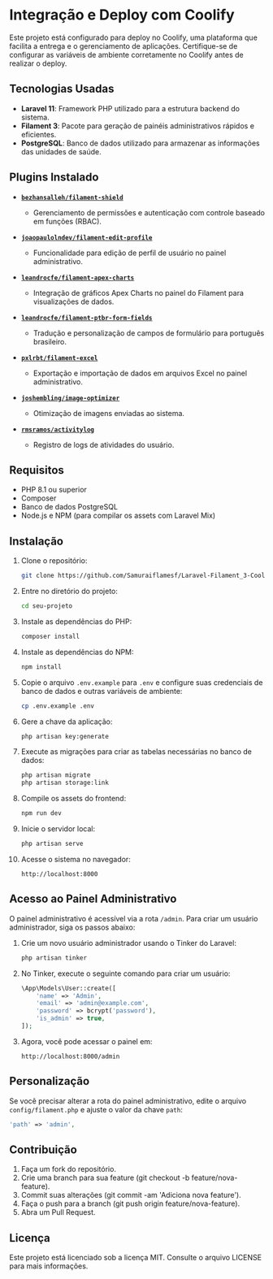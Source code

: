 # Integração e Deploy com Coolify

Este projeto está configurado para deploy no Coolify, uma plataforma que facilita a entrega e o gerenciamento de aplicações. Certifique-se de configurar as variáveis de ambiente corretamente no Coolify antes de realizar o deploy.

## Tecnologias Usadas

-   **Laravel 11**: Framework PHP utilizado para a estrutura backend do sistema.
-   **Filament 3**: Pacote para geração de painéis administrativos rápidos e eficientes.
-   **PostgreSQL**: Banco de dados utilizado para armazenar as informações das unidades de saúde.

## Plugins Instalado
- **[`bezhansalleh/filament-shield`](https://github.com/bezhanSalleh/filament-shield)**
  - Gerenciamento de permissões e autenticação com controle baseado em funções (RBAC).
  
- **[`joaopaulolndev/filament-edit-profile`](https://github.com/joaopaulolndev/filament-edit-profile)**
  - Funcionalidade para edição de perfil de usuário no painel administrativo.

- **[`leandrocfe/filament-apex-charts`](https://github.com/LeandroCFE/filament-apex-charts)**
  - Integração de gráficos Apex Charts no painel do Filament para visualizações de dados.

- **[`leandrocfe/filament-ptbr-form-fields`](https://github.com/LeandroCFE/filament-ptbr-form-fields)**
  - Tradução e personalização de campos de formulário para português brasileiro.

- **[`pxlrbt/filament-excel`](https://github.com/pxlrbt/filament-excel)**
  - Exportação e importação de dados em arquivos Excel no painel administrativo.

- **[`joshembling/image-optimizer`](https://github.com/Joshembling/image-optimizer)**
  - Otimização de imagens enviadas ao sistema.

- **[`rmsramos/activitylog`](https://github.com/spatie/laravel-activitylog)**
  - Registro de logs de atividades do usuário.

## Requisitos

-   PHP 8.1 ou superior
-   Composer
-   Banco de dados PostgreSQL
-   Node.js e NPM (para compilar os assets com Laravel Mix)

## Instalação

1. Clone o repositório:

    ```bash
    git clone https://github.com/Samuraiflamesf/Laravel-Filament_3-Coolify.git
    ```

2. Entre no diretório do projeto:

    ```bash
    cd seu-projeto
    ```

3. Instale as dependências do PHP:

    ```bash
    composer install
    ```

4. Instale as dependências do NPM:

    ```bash
    npm install
    ```

5. Copie o arquivo `.env.example` para `.env` e configure suas credenciais de banco de dados e outras variáveis de ambiente:

    ```bash
    cp .env.example .env
    ```

6. Gere a chave da aplicação:

    ```bash
    php artisan key:generate
    ```

7. Execute as migrações para criar as tabelas necessárias no banco de dados:

    ```bash
    php artisan migrate
    php artisan storage:link
    ```

8. Compile os assets do frontend:

    ```bash
    npm run dev
    ```

9. Inicie o servidor local:

    ```bash
    php artisan serve
    ```

10. Acesse o sistema no navegador:

    ```
    http://localhost:8000
    ```

## Acesso ao Painel Administrativo

O painel administrativo é acessível via a rota `/admin`. Para criar um usuário administrador, siga os passos abaixo:

1. Crie um novo usuário administrador usando o Tinker do Laravel:

    ```bash
    php artisan tinker
    ```

2. No Tinker, execute o seguinte comando para criar um usuário:

    ```php
    \App\Models\User::create([
        'name' => 'Admin',
        'email' => 'admin@example.com',
        'password' => bcrypt('password'),
        'is_admin' => true,
    ]);
    ```

3. Agora, você pode acessar o painel em:

    ```
    http://localhost:8000/admin
    ```

## Personalização

Se você precisar alterar a rota do painel administrativo, edite o arquivo `config/filament.php` e ajuste o valor da chave `path`:

```php
'path' => 'admin',
```

## Contribuição

1. Faça um fork do repositório.
2. Crie uma branch para sua feature (git checkout -b feature/nova-feature).
3. Commit suas alterações (git commit -am 'Adiciona nova feature').
4. Faça o push para a branch (git push origin feature/nova-feature).
5. Abra um Pull Request.

## Licença

Este projeto está licenciado sob a licença MIT. Consulte o arquivo LICENSE para mais informações.
